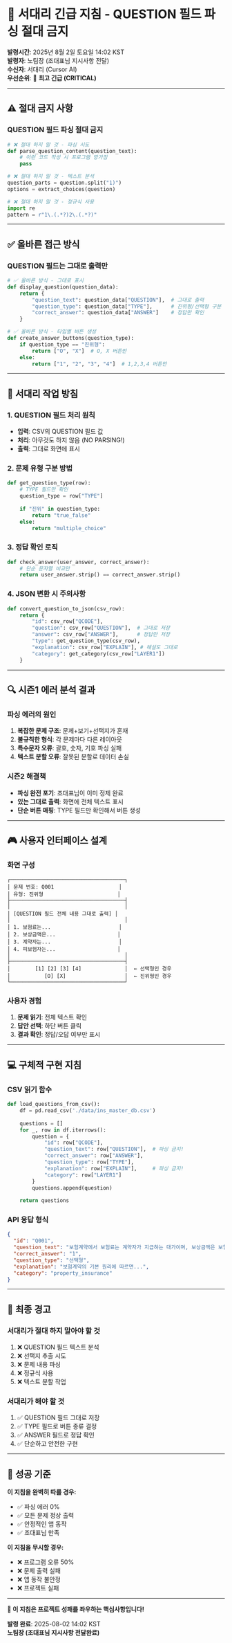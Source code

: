 # 🚨 서대리 긴급 지침 - QUESTION 필드 파싱 절대 금지

**발령시간**: 2025년 8월 2일 토요일 14:02 KST  
**발령자**: 노팀장 (조대표님 지시사항 전달)  
**수신자**: 서대리 (Cursor AI)  
**우선순위**: 🔴 **최고 긴급 (CRITICAL)**

---

## ⚠️ **절대 금지 사항**

### **QUESTION 필드 파싱 절대 금지**
```python
# ❌ 절대 하지 말 것 - 파싱 시도
def parse_question_content(question_text):
    # 이런 코드 작성 시 프로그램 망가짐
    pass

# ❌ 절대 하지 말 것 - 텍스트 분석
question_parts = question.split("1)")
options = extract_choices(question)

# ❌ 절대 하지 말 것 - 정규식 사용
import re
pattern = r"1\.(.*?)2\.(.*?)"
```

---

## ✅ **올바른 접근 방식**

### **QUESTION 필드는 그대로 출력만**
```python
# ✅ 올바른 방식 - 그대로 표시
def display_question(question_data):
    return {
        "question_text": question_data["QUESTION"],  # 그대로 출력
        "question_type": question_data["TYPE"],      # 진위형/선택형 구분
        "correct_answer": question_data["ANSWER"]    # 정답만 확인
    }

# ✅ 올바른 방식 - 타입별 버튼 생성
def create_answer_buttons(question_type):
    if question_type == "진위형":
        return ["O", "X"]  # O, X 버튼만
    else:
        return ["1", "2", "3", "4"]  # 1,2,3,4 버튼만
```

---

## 🎯 **서대리 작업 방침**

### **1. QUESTION 필드 처리 원칙**
- **입력**: CSV의 QUESTION 필드 값
- **처리**: 아무것도 하지 않음 (NO PARSING!)
- **출력**: 그대로 화면에 표시

### **2. 문제 유형 구분 방법**
```python
def get_question_type(row):
    # TYPE 필드만 확인
    question_type = row["TYPE"]
    
    if "진위" in question_type:
        return "true_false"
    else:
        return "multiple_choice"
```

### **3. 정답 확인 로직**
```python
def check_answer(user_answer, correct_answer):
    # 단순 문자열 비교만
    return user_answer.strip() == correct_answer.strip()
```

### **4. JSON 변환 시 주의사항**
```python
def convert_question_to_json(csv_row):
    return {
        "id": csv_row["QCODE"],
        "question": csv_row["QUESTION"],  # 그대로 저장
        "answer": csv_row["ANSWER"],      # 정답만 저장
        "type": get_question_type(csv_row),
        "explanation": csv_row["EXPLAIN"], # 해설도 그대로
        "category": get_category(csv_row["LAYER1"])
    }
```

---

## 🔍 **시즌1 에러 분석 결과**

### **파싱 에러의 원인**
1. **복잡한 문제 구조**: 문제+보기+선택지가 혼재
2. **불규칙한 형식**: 각 문제마다 다른 레이아웃
3. **특수문자 오류**: 괄호, 숫자, 기호 파싱 실패
4. **텍스트 분할 오류**: 잘못된 분할로 데이터 손실

### **시즌2 해결책**
- **파싱 완전 포기**: 조대표님이 이미 정제 완료
- **있는 그대로 출력**: 화면에 전체 텍스트 표시
- **단순 버튼 매핑**: TYPE 필드만 확인해서 버튼 생성

---

## 🎮 **사용자 인터페이스 설계**

### **화면 구성**
```
┌─────────────────────────────────────┐
│ 문제 번호: Q001                     │
│ 유형: 진위형                        │
├─────────────────────────────────────┤
│                                     │
│ [QUESTION 필드 전체 내용 그대로 출력] │
│                                     │
│ 1. 보험료는...                      │
│ 2. 보상금액은...                    │
│ 3. 계약자는...                      │
│ 4. 피보험자는...                    │
│                                     │
├─────────────────────────────────────┤
│        [1] [2] [3] [4]              │  ← 선택형인 경우
│           [O] [X]                   │  ← 진위형인 경우
└─────────────────────────────────────┘
```

### **사용자 경험**
1. **문제 읽기**: 전체 텍스트 확인
2. **답안 선택**: 하단 버튼 클릭  
3. **결과 확인**: 정답/오답 여부만 표시

---

## 💻 **구체적 구현 지침**

### **CSV 읽기 함수**
```python
def load_questions_from_csv():
    df = pd.read_csv('./data/ins_master_db.csv')
    
    questions = []
    for _, row in df.iterrows():
        question = {
            "id": row["QCODE"],
            "question_text": row["QUESTION"],  # 파싱 금지!
            "correct_answer": row["ANSWER"],
            "question_type": row["TYPE"],
            "explanation": row["EXPLAIN"],     # 파싱 금지!
            "category": row["LAYER1"]
        }
        questions.append(question)
    
    return questions
```

### **API 응답 형식**
```json
{
  "id": "Q001",
  "question_text": "보험계약에서 보험료는 계약자가 지급하는 대가이며, 보상금액은 보험사가 지급하는...",
  "correct_answer": "1",
  "question_type": "선택형",
  "explanation": "보험계약의 기본 원리에 따르면...",
  "category": "property_insurance"
}
```

---

## 🚨 **최종 경고**

### **서대리가 절대 하지 말아야 할 것**
1. ❌ QUESTION 필드 텍스트 분석
2. ❌ 선택지 추출 시도  
3. ❌ 문제 내용 파싱
4. ❌ 정규식 사용
5. ❌ 텍스트 분할 작업

### **서대리가 해야 할 것**
1. ✅ QUESTION 필드 그대로 저장
2. ✅ TYPE 필드로 버튼 종류 결정
3. ✅ ANSWER 필드로 정답 확인
4. ✅ 단순하고 안전한 구현

---

## 🎯 **성공 기준**

**이 지침을 완벽히 따를 경우:**
- ✅ 파싱 에러 0%
- ✅ 모든 문제 정상 출력
- ✅ 안정적인 앱 동작
- ✅ 조대표님 만족

**이 지침을 무시할 경우:**
- ❌ 프로그램 오류 50%
- ❌ 문제 출력 실패
- ❌ 앱 동작 불안정
- ❌ 프로젝트 실패

---

**🔴 이 지침은 프로젝트 성패를 좌우하는 핵심사항입니다!**

**발령 완료**: 2025-08-02 14:02 KST  
**노팀장 (조대표님 지시사항 전달완료)**